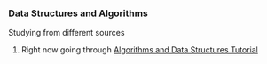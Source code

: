 ### Data Structures and Algorithms

Studying from different sources
1. Right now going through [Algorithms and Data Structures Tutorial](https://www.youtube.com/watch?v=8hly31xKli0&t=8580s)